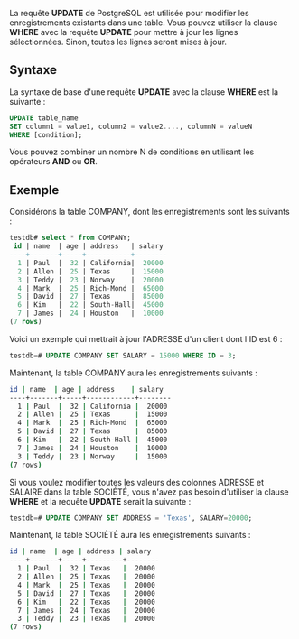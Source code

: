 La requête **UPDATE** de PostgreSQL est utilisée pour modifier les enregistrements existants dans une table. Vous pouvez utiliser la clause **WHERE** avec la requête **UPDATE** pour mettre à jour les lignes sélectionnées. Sinon, toutes les lignes seront mises à jour.

## Syntaxe

La syntaxe de base d'une requête **UPDATE** avec la clause **WHERE** est la suivante :

```sql
UPDATE table_name
SET column1 = value1, column2 = value2...., columnN = valueN
WHERE [condition];
```

Vous pouvez combiner un nombre N de conditions en utilisant les opérateurs **AND** ou **OR**.

## Exemple

Considérons la table COMPANY, dont les enregistrements sont les suivants :

```sql
testdb# select * from COMPANY;
 id | name  | age | address   | salary
----+-------+-----+-----------+--------
  1 | Paul  |  32 | California|  20000
  2 | Allen |  25 | Texas     |  15000
  3 | Teddy |  23 | Norway    |  20000
  4 | Mark  |  25 | Rich-Mond |  65000
  5 | David |  27 | Texas     |  85000
  6 | Kim   |  22 | South-Hall|  45000
  7 | James |  24 | Houston   |  10000
(7 rows)
```

Voici un exemple qui mettrait à jour l'ADRESSE d'un client dont l'ID est 6 :

```sql
testdb=# UPDATE COMPANY SET SALARY = 15000 WHERE ID = 3;
```

Maintenant, la table COMPANY aura les enregistrements suivants :

```bash
id | name  | age | address    | salary
----+-------+-----+------------+--------
  1 | Paul  |  32 | California |  20000
  2 | Allen |  25 | Texas      |  15000
  4 | Mark  |  25 | Rich-Mond  |  65000
  5 | David |  27 | Texas      |  85000
  6 | Kim   |  22 | South-Hall |  45000
  7 | James |  24 | Houston    |  10000
  3 | Teddy |  23 | Norway     |  15000
(7 rows)
```

Si vous voulez modifier toutes les valeurs des colonnes ADRESSE et SALAIRE dans la table SOCIÉTÉ, vous n'avez pas besoin d'utiliser la clause **WHERE** et la requête **UPDATE** serait la suivante :

```sql
testdb=# UPDATE COMPANY SET ADDRESS = 'Texas', SALARY=20000;
```

Maintenant, la table SOCIÉTÉ aura les enregistrements suivants :

```bash
id | name  | age | address | salary
----+-------+-----+---------+--------
  1 | Paul  |  32 | Texas   |  20000
  2 | Allen |  25 | Texas   |  20000
  4 | Mark  |  25 | Texas   |  20000
  5 | David |  27 | Texas   |  20000
  6 | Kim   |  22 | Texas   |  20000
  7 | James |  24 | Texas   |  20000
  3 | Teddy |  23 | Texas   |  20000
(7 rows)
```
